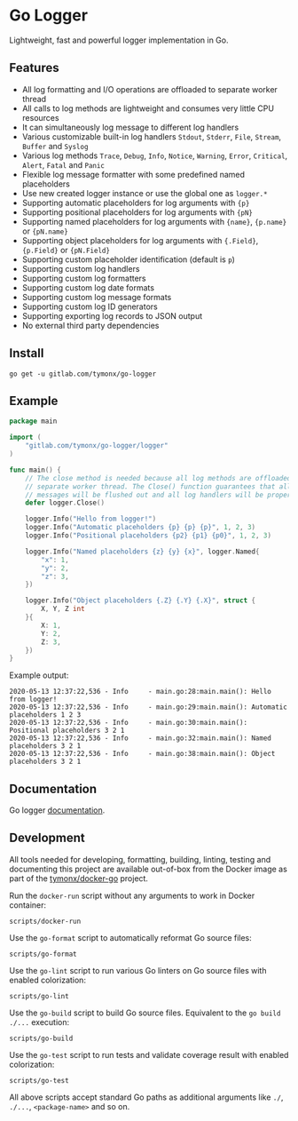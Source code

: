 # Go Logger

Lightweight, fast and powerful logger implementation in Go.

## Features

*   All log formatting and I/O operations are offloaded to separate worker thread
*   All calls to log methods are lightweight and consumes very little CPU resources
*   It can simultaneously log message to different log handlers
*   Various customizable built-in log handlers `Stdout`, `Stderr`, `File`, `Stream`, `Buffer` and `Syslog`
*   Various log methods `Trace`, `Debug`, `Info`, `Notice`, `Warning`, `Error`, `Critical`, `Alert`, `Fatal` and `Panic`
*   Flexible log message formatter with some predefined named placeholders
*   Use new created logger instance or use the global one as `logger.*`
*   Supporting automatic placeholders for log arguments with `{p}`
*   Supporting positional placeholders for log arguments with `{pN}`
*   Supporting named placeholders for log arguments with `{name}`, `{p.name}` or `{pN.name}`
*   Supporting object placeholders for log arguments with `{.Field}`, `{p.Field}` or `{pN.Field}`
*   Supporting custom placeholder identification (default is `p`)
*   Supporting custom log handlers
*   Supporting custom log formatters
*   Supporting custom log date formats
*   Supporting custom log message formats
*   Supporting custom log ID generators
*   Supporting exporting log records to JSON output
*   No external third party dependencies

## Install

```plaintext
go get -u gitlab.com/tymonx/go-logger
```

## Example

```go
package main

import (
	"gitlab.com/tymonx/go-logger/logger"
)

func main() {
	// The close method is needed because all log methods are offloaded to
	// separate worker thread. The Close() function guarantees that all log
	// messages will be flushed out and all log handlers will be properly closed
	defer logger.Close()

	logger.Info("Hello from logger!")
	logger.Info("Automatic placeholders {p} {p} {p}", 1, 2, 3)
	logger.Info("Positional placeholders {p2} {p1} {p0}", 1, 2, 3)

	logger.Info("Named placeholders {z} {y} {x}", logger.Named{
		"x": 1,
		"y": 2,
		"z": 3,
	})

	logger.Info("Object placeholders {.Z} {.Y} {.X}", struct {
		X, Y, Z int
	}{
		X: 1,
		Y: 2,
		Z: 3,
	})
}
```

Example output:

```plaintext
2020-05-13 12:37:22,536 - Info     - main.go:28:main.main(): Hello from logger!
2020-05-13 12:37:22,536 - Info     - main.go:29:main.main(): Automatic placeholders 1 2 3
2020-05-13 12:37:22,536 - Info     - main.go:30:main.main(): Positional placeholders 3 2 1
2020-05-13 12:37:22,536 - Info     - main.go:32:main.main(): Named placeholders 3 2 1
2020-05-13 12:37:22,536 - Info     - main.go:38:main.main(): Object placeholders 3 2 1
```

## Documentation

Go logger [documentation](https://tymonx.gitlab.io/go-logger/doc/pkg/gitlab.com/tymonx/go-logger/logger/).

## Development

All tools needed for developing, formatting, building, linting, testing and
documenting this project are available out-of-box from the Docker image as
part of the [tymonx/docker-go](https://gitlab.com/tymonx/docker-go) project.

Run the `docker-run` script without any arguments to work in Docker
container:

```plaintext
scripts/docker-run
```

Use the `go-format` script to automatically reformat Go source files:

```plaintext
scripts/go-format
```

Use the `go-lint` script to run various Go linters on Go source files with
enabled colorization:

```plaintext
scripts/go-lint
```

Use the `go-build` script to build Go source files. Equivalent to
the `go build ./...` execution:

```plaintext
scripts/go-build
```

Use the `go-test` script to run tests and validate coverage result with
enabled colorization:

```plaintext
scripts/go-test
```

All above scripts accept standard Go paths as additional arguments like
`./`, `./...`, `<package-name>` and so on.
